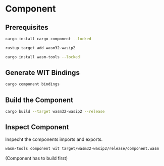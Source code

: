 # Component

## Prerequisites

```sh
cargo install cargo-component --locked
```

```sh
rustup target add wasm32-wasip2
```

```sh
cargo install wasm-tools --locked
```

## Generate WIT Bindings

```sh
cargo component bindings
```

## Build the Component

```sh
cargo build --target wasm32-wasip2 --release
```

## Inspect Component

Inspecht the components imports and exports.

```sh
wasm-tools component wit target/wasm32-wasip2/release/component.wasm
```

(Component has to build first)
